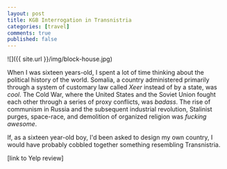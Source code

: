 ```yaml
---
layout: post
title: KGB Interrogation in Transnistria
categories: [travel]
comments: true
published: false
---
```


![]({{ site.url }}/img/block-house.jpg)

When I was sixteen years-old, I spent a lot of time thinking about the political history of the world. Somalia, a country administered primarily through a system of customary law called *Xeer* instead of by a state, was *cool*. The Cold War, where the United States and the Soviet Union fought each other through a series of proxy conflicts, was *badass*. The rise of communism in Russia and the subsequent industrial revolution, Stalinist purges, space-race, and demolition of organized religion was *fucking awesome*.

If, as a sixteen year-old boy, I'd been asked to design my own country, I would have probably cobbled together something resembling Transnistria. 


[link to Yelp review]

<!--more-->